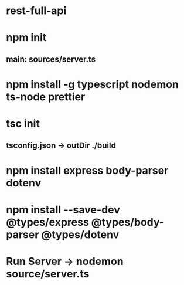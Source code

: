 # rest-full-api

# npm init
## main: sources/server.ts
# npm install -g typescript nodemon ts-node prettier
# tsc init
## tsconfig.json -> outDir ./build
# npm install express body-parser dotenv
# npm install --save-dev @types/express @types/body-parser @types/dotenv

# Run Server -> nodemon source/server.ts